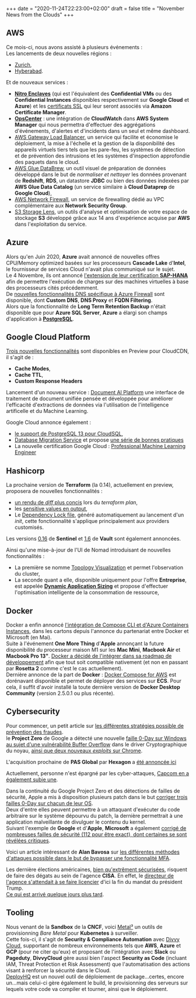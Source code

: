 +++
date = "2020-11-24T22:23:00+02:00"
draft = false
title = "November News from the Clouds"
+++

## AWS
Ce mois-ci, nous avons assisté à plusieurs événements :  
Les lancements de deux nouvelles régions : 
- [Zurich](https://aws.amazon.com/fr/blogs/aws/in-the-works-new-aws-region-in-zurich-switzerland/?utm_source=feedburner&utm_medium=feed&utm_campaign=Feed%3A+AmazonWebServicesBlog+%28Amazon+Web+Services+Blog%29),  
- [Hyberabad](https://aws.amazon.com/fr/blogs/aws/in-the-works-aws-region-in-hyderabad-india/?utm_source=feedburner&utm_medium=feed&utm_campaign=Feed%3A+AmazonWebServicesBlog+%28Amazon+Web+Services+Blog%29).

Et de nouveaux services :  
- [**Nitro Enclaves**](https://aws.amazon.com/fr/about-aws/whats-new/2020/10/announcing-general-availability-of-aws-nitro-enclaves/) (qui est l'équivalent des **Confidential VMs** ou des **Confidential Instances** disponibles respectivement sur **Google Cloud** et **Azure**) et les [certificats SSL](https://aws.amazon.com/fr/about-aws/whats-new/2020/10/announcing-aws-certificate-manager-for-nitro-enclaves/) qui leur seront associés via **Amazon Certificate Manager**.  
- [**OpsCenter**](https://aws.amazon.com/fr/blogs/aws/a-new-integration-for-cloudwatch-alarms-and-opscenter/?utm_source=feedburner&utm_medium=feed&utm_campaign=Feed%3A+AmazonWebServicesBlog+%28Amazon+Web+Services+Blog%29) : une intégration de **CloudWatch** dans **AWS System Manager** qui nous permettra d'effectuer des aggrégations d'événements, d'alertes et d'incidents dans un seul et même dashboard.  
- [AWS Gateway Load Balancer](https://aws.amazon.com/fr/blogs/aws/introducing-aws-gateway-load-balancer-easy-deployment-scalability-and-high-availability-for-partner-appliances/?utm_source=feedburner&utm_medium=feed&utm_campaign=Feed%3A+AmazonWebServicesBlog+%28Amazon+Web+Services+Blog%29), un service qui facilite et économise le déploiement, la mise à l'échelle et la gestion de la disponibilité des appareils virtuels tiers tels que les pare-feu, les systèmes de détection et de prévention des intrusions et les systèmes d'inspection approfondie des paquets dans le cloud.  
- [AWS Glue DataBrew](https://aws.amazon.com/fr/blogs/aws/announcing-aws-glue-databrew-a-visual-data-preparation-tool-that-helps-you-clean-and-normalize-data-faster/?utm_source=feedburner&utm_medium=feed&utm_campaign=Feed%3A+AmazonWebServicesBlog+%28Amazon+Web+Services+Blog%29), un outil visuel de préparation de données développé dans le but de *normaliser et nettoyer* les données provenant de **Redshift**, **RDS**, un datastore **JDBC** ou bien des données indexées par **AWS Glue Data Catalog** (un service similaire à **Cloud Dataprep** de **Google Cloud**),  
- [AWS Network Firewall](https://aws.amazon.com/fr/blogs/aws/aws-network-firewall-new-managed-firewall-service-in-vpc/?utm_source=feedburner&utm_medium=feed&utm_campaign=Feed%3A+AmazonWebServicesBlog+%28Amazon+Web+Services+Blog%29), un service de firewalling dédié au VPC complémentaire aux **Network Security Group**.  
- [S3 Storage Lens](https://aws.amazon.com/fr/blogs/aws/s3-storage-lens/?utm_source=feedburner&utm_medium=feed&utm_campaign=Feed%3A+AmazonWebServicesBlog+%28Amazon+Web+Services+Blog%29), un outils d'analyse et optimisation de votre espace de stockage **S3** développé grâce aux 14 ans d'expérience acquise par **AWS** dans l'exploitation du service.

## Azure
Alors qu'en Juin 2020, **Azure** avait annoncé de nouvelles offres CPU/Memory optimized basées sur les processeurs **Cascade Lake** d'**Intel**, le fournisseur de services Cloud n'avait plus communiqué sur le sujet.  
Le 4 Novembre, ils ont annoncé [l'extension de leur certification **SAP-HANA**](https://azure.microsoft.com/fr-fr/blog/reduce-costs-with-new-memoryoptimized-azure-virtual-machines-certified-for-sap-hana/) afin de permettre l'exécution de charges sur des machines virtuelles à base des processeurs cités précédemment.  
De [nouvelles fonctionnalités DNS spécifique à Azure Firewall](https://azure.microsoft.com/fr-fr/blog/new-enhanced-dns-features-in-azure-firewall-now-generally-available/) sont disponible, dont **Custom DNS**, **DNS Proxy** et **FQDN Filtering**.  
Alors que la fonctionnalité de **Long Term Retention Backup** n'était disponible que pour **Azure SQL Server**, **Azure** a élargi son champs d'application à [**PostgreSQL**](https://azure.microsoft.com/fr-fr/blog/azure-backup-for-azure-postgresql-long-term-retention-in-preview/).  

## Google Cloud Platform
[Trois nouvelles fonctionnalités](https://cloud.google.com/blog/products/networking/cloud-cdn-gets-improved-useability-features) sont disponibles en Preview pour CloudCDN, il s'agit de :  
- **Cache Modes**,  
- **Cache TTL**,  
- **Custom Response Headers**

Lancement d'un nouveau service : [Document AI Platform](https://cloud.google.com/blog/products/ai-machine-learning/google-cloud-announces-document-ai-platform) une interface de traitement de document unifiée pensée et développée pour améliorer l'efficacité d'extractions de données via l'utilisation de l'intelligence artificelle et du Machine Learning.

Google Cloud annonce également :  
- [le support de PostgreSQL 13 pour CloudSQL](https://cloud.google.com/blog/products/databases/cloud-sql-database-service-adds-postgresql-13),  
- [Database Migration Service](https://cloud.google.com/blog/products/databases/database-migration-service-now-available-for-cloud-sql-and-more) et propose [une série de bonnes pratiques](https://cloud.google.com/blog/products/databases/tips-for-migrating-across-compatible-database-engines)  
- La nouvelle certification Google Cloud : [Professional Machine Learning Engineer](https://cloud.google.com/blog/products/ai-machine-learning/google-cloud-launches-machine-learning-engineer-certification)  

## Hashicorp
La prochaine version de **Terraform** (la 0.14), actuellement en preview, proposera de nouvelles fonctionnalités :  
- [un rendu de *diff* plus concis](https://www.hashicorp.com/blog/terraform-0-14-adds-a-new-concise-diff-format-to-terraform-plans) lors du *terraform plan*,  
- les [sensitive values en output](https://www.hashicorp.com/blog/terraform-0-14-adds-the-ability-to-redact-sensitive-values-in-console-output),  
- Le [Dependency Lock file](https://www.hashicorp.com/blog/terraform-0-14-introduces-a-dependency-lock-file-for-providers), généré automatiquement au lancement d'un *init*, cette fonctionnalité s'applique principalement aux providers customisés. 

Les versions [0.16](https://www.hashicorp.com/blog/announcing-hashicorp-sentinel-0-16) de **Sentinel** et [1.6](https://www.hashicorp.com/blog/vault-1-6) de **Vault** sont également annoncées.  

Ainsi qu'une mise-à-jour de l'UI de Nomad introduisant de nouvelles fonctionnalités :  
- La première se nomme [Topology Visualization](https://www.hashicorp.com/blog/see-your-entire-cluster-at-once-with-nomad-s-topology-visualization) et permet l'observation du cluster,  
- La seconde quant a elle, disponible uniquement pour l'offre **Entreprise**, est appelée [**Dynamic Application Sizing**](https://www.hashicorp.com/blog/hashicorp-nomad-dynamic-application-sizing) et propose d'effectuer l'optimisation intelligente de la consommation de ressource,  

## Docker
Docker a enfin annoncé [l'intégration de Compose CLI et d'Azure Containers Instances](https://www.docker.com/blog/compose-cli-aci-integration-now-available/), dans les cartons depuis l'annonce du partenariat entre Docker et Microsoft (en Mai).  
Suite à l'événement **One More Thing** d'**Apple** annonçant la future disponibilité du processeur maison M1 sur les **Mac Mini**, **Macbook Air** et **Macbook Pro 13"**. [Docker a décidé de l'intégrer dans sa roadmap de développement](https://www.docker.com/blog/apple-silicon-m1-chips-and-docker/) afin que tout soit compatible nativement (et non en passant par **Rosetta 2** comme c'est le cas actuellement).  
Dernière annonce de la part de **Docker** : [Docker Compose for AWS](https://www.docker.com/blog/docker-compose-for-amazon-ecs-now-available/) est dorénavant disponible et permet de déployer des services sur **ECS**. Pour cela, il suffit d'avoir installé la toute dernière version de **Docker Desktop Community** (version 2.5.0.1 ou plus récente).

## Cybersecurity
Pour commencer, un petit article sur [les différentes stratégies possible de prévention des fraudes](https://www.darkreading.com/vulnerabilities---threats/fraud-prevention-strategies-to-prepare-for-the-future/a/d-id/1339172?_mc=rss_x_drr_edt_aud_dr_x_x-rss-simple).  
le **Project Zero** de Google a détecté une nouvelle [faille 0-Day sur Windows au sujet d'une vulnérabilité Buffer Overflow](https://www.schneier.com/blog/archives/2020/11/new-windows-zero-day.html) dans le driver Cryptographique du noyau, [ainsi que deux nouveaux *exploits* sur Chrome](https://www.welivesecurity.com/2020/11/03/google-squashes-two-more-chrome-bugs-active-attacks/?utm_source=feedburner&utm_medium=feed&utm_campaign=Feed%3A+eset%2Fblog+%28ESET+Blog%3A+We+Live+Security%29).

L'acquisition prochaine de **PAS Global** par **Hexagon** a [été annoncée ici](https://www.darkreading.com/iot/hexagon-announces-deal-to-acquire-pas-global/d/d-id/1339378?_mc=rss_x_drr_edt_aud_dr_x_x-rss-simple)

Actuellement, personne n'est épargné par les cyber-attaques, [Capcom en a également subie une](https://www.welivesecurity.com/2020/11/05/major-gaming-company-capcom-hit-cyberattack/?utm_source=feedburner&utm_medium=feed&utm_campaign=Feed%3A+eset%2Fblog+%28ESET+Blog%3A+We+Live+Security%29).  

Dans la continuité du Google Project Zero et des détections de failles de sécurité, Apple a mis à disposition plusieurs patch dans le but [corriger trois failles 0-Day sur chacun de leur OS](https://www.darkreading.com/vulnerabilities---threats/apple-patches-24-vulnerabilities-across-product-lines/d/d-id/1339399?_mc=rss_x_drr_edt_aud_dr_x_x-rss-simple).  
Deux d'entre elles peuvent permettre à un attaquant d'exécuter du code arbitraire sur le système dépourvu du patch, la dernière permettrait à une application malveillante de divulguer le contenu du kernel.  
Suivant l'exemple de **Google** et d'**Apple**, **Microsoft** a également [corrigé de nombreuses failles de sécurité (112 pour être exact), dont certaines se sont révélées critiques](https://www.darkreading.com/threat-intelligence/microsoft-patches-windows-kernel-flaw-under-active-attack/d/d-id/1339415?_mc=rss_x_drr_edt_aud_dr_x_x-rss-simple).  

Voici un article intéressant de **Alan Bavosa** sur [les différentes méthodes d'attaques possible dans le but de bypasser une fonctionnalité MFA](https://www.darkreading.com/vulnerabilities---threats/how-hackers-blend-attack-methods-to-bypass-mfa/a/d-id/1339370?_mc=rss_x_drr_edt_aud_dr_x_x-rss-simple).

Les dernière élections américaines, [bien qu'extrêment sécurisées](https://www.darkreading.com/edge/theedge/we-secured-the-election-now-how-do-we-secure-trust-in-results/b/d-id/1339433?_mc=rss_x_drr_edt_aud_dr_x_x-rss-simple), risquent de faire des dégats au sein de l'agence **CISA**. En effet, le [directeur de l'agence s'attendait à se faire licencier](https://www.darkreading.com/risk/cisa-director-expects-to-be-fired-following-secure-election/d/d-id/1339442?_mc=rss_x_drr_edt_aud_dr_x_x-rss-simple) d'ici la fin du mandat du président Trump.  
[Ce qui est arrivé quelque jours plus tard](https://www.darkreading.com/threat-intelligence/trump-fires-cisa-director-chris-krebs/d/d-id/1339476?_mc=rss_x_drr_edt_aud_dr_x_x-rss-simple).  

## Tooling
Nous venant de la **Sandbox** de la **CNCF**, voici [Metal³](https://metal3.io/?ref=https%3A%2F%2Fplay.google.com%2Fstore%2Fapps%2Fdetails%3Fid%3Dio.sundeep.android&hl=en_IN&gl=US) un outils de provisionning *Bare Metal* pour **Kubernetes** à surveiller.  
Cette fois-ci, il s'agit de **Security & Compliance Automation** avec [Divvy Cloud](https://divvycloud.com/), supportant de nombreux environnements tels que **AWS**, **Azure** et **GCP** (pour ne citer qu'eux) et proposant de l'intégration avec **Slack** ou **Pageduty**, **DivvyCloud** gère aussi bien l'aspect **Security as Code** (incluant IAM, Threat Protection et Risk Assessment) que l'automatisation des actions visant à renforcer la sécurité dans le Cloud.  
[DeployHQ](https://www.deployhq.com/) est un nouvel outil de déploiement de package...certes, encore un...mais celui-ci gère également le build, le provisionning des serveurs sur lequels votre code va compiler et tourner, ainsi que le déploiement.  
